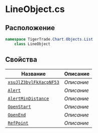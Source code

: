 
# LineObject.cs
## Расположение
```csharp
namespace TigerTrade.Chart.Objects.List  
    class LineObject
```

## Свойства
| Название | Описание |
| --- | --- |
| [`xsuJlZ3bylFkXacpNF53`](./Свойства/xsuJlZ3bylFkXacpNF53.md) | *Описание* |
| [`Alert`](./Свойства/Alert.md) | *Описание* |
| [`AlertMinDistance`](./Свойства/AlertMinDistance.md) | *Описание* |
| [`OpenStart`](./Свойства/OpenStart.md) | *Описание* |
| [`OpenEnd`](./Свойства/OpenEnd.md) | *Описание* |
| [`RefPoint`](./Свойства/RefPoint.md) | *Описание* |
